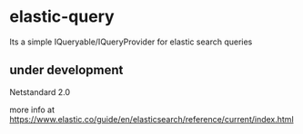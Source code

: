 # elastic-query
Its a simple IQueryable/IQueryProvider for elastic search queries

## under development
Netstandard 2.0

more info at
https://www.elastic.co/guide/en/elasticsearch/reference/current/index.html
